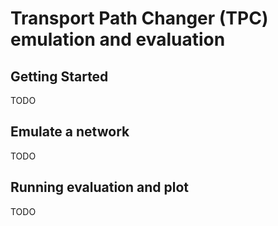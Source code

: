 # Transport Path Changer (TPC) emulation and evaluation

## Getting Started

TODO

## Emulate a network

TODO

## Running evaluation and plot

TODO

